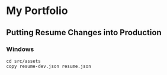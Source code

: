 # My Portfolio

## Putting Resume Changes into Production

### Windows
```
cd src/assets
copy resume-dev.json resume.json 
```